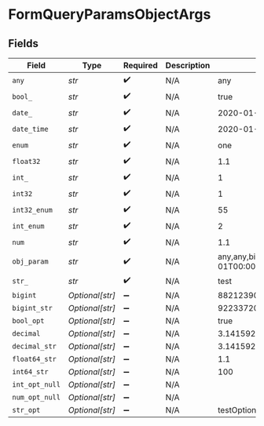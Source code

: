 # FormQueryParamsObjectArgs


## Fields

| Field                                                                                                                                                                                                                                                                                                                               | Type                                                                                                                                                                                                                                                                                                                                | Required                                                                                                                                                                                                                                                                                                                            | Description                                                                                                                                                                                                                                                                                                                         | Example                                                                                                                                                                                                                                                                                                                             |
| ----------------------------------------------------------------------------------------------------------------------------------------------------------------------------------------------------------------------------------------------------------------------------------------------------------------------------------- | ----------------------------------------------------------------------------------------------------------------------------------------------------------------------------------------------------------------------------------------------------------------------------------------------------------------------------------- | ----------------------------------------------------------------------------------------------------------------------------------------------------------------------------------------------------------------------------------------------------------------------------------------------------------------------------------- | ----------------------------------------------------------------------------------------------------------------------------------------------------------------------------------------------------------------------------------------------------------------------------------------------------------------------------------- | ----------------------------------------------------------------------------------------------------------------------------------------------------------------------------------------------------------------------------------------------------------------------------------------------------------------------------------- |
| `any`                                                                                                                                                                                                                                                                                                                               | *str*                                                                                                                                                                                                                                                                                                                               | :heavy_check_mark:                                                                                                                                                                                                                                                                                                                  | N/A                                                                                                                                                                                                                                                                                                                                 | any                                                                                                                                                                                                                                                                                                                                 |
| `bool_`                                                                                                                                                                                                                                                                                                                             | *str*                                                                                                                                                                                                                                                                                                                               | :heavy_check_mark:                                                                                                                                                                                                                                                                                                                  | N/A                                                                                                                                                                                                                                                                                                                                 | true                                                                                                                                                                                                                                                                                                                                |
| `date_`                                                                                                                                                                                                                                                                                                                             | *str*                                                                                                                                                                                                                                                                                                                               | :heavy_check_mark:                                                                                                                                                                                                                                                                                                                  | N/A                                                                                                                                                                                                                                                                                                                                 | 2020-01-01                                                                                                                                                                                                                                                                                                                          |
| `date_time`                                                                                                                                                                                                                                                                                                                         | *str*                                                                                                                                                                                                                                                                                                                               | :heavy_check_mark:                                                                                                                                                                                                                                                                                                                  | N/A                                                                                                                                                                                                                                                                                                                                 | 2020-01-01T00:00:00.001Z                                                                                                                                                                                                                                                                                                            |
| `enum`                                                                                                                                                                                                                                                                                                                              | *str*                                                                                                                                                                                                                                                                                                                               | :heavy_check_mark:                                                                                                                                                                                                                                                                                                                  | N/A                                                                                                                                                                                                                                                                                                                                 | one                                                                                                                                                                                                                                                                                                                                 |
| `float32`                                                                                                                                                                                                                                                                                                                           | *str*                                                                                                                                                                                                                                                                                                                               | :heavy_check_mark:                                                                                                                                                                                                                                                                                                                  | N/A                                                                                                                                                                                                                                                                                                                                 | 1.1                                                                                                                                                                                                                                                                                                                                 |
| `int_`                                                                                                                                                                                                                                                                                                                              | *str*                                                                                                                                                                                                                                                                                                                               | :heavy_check_mark:                                                                                                                                                                                                                                                                                                                  | N/A                                                                                                                                                                                                                                                                                                                                 | 1                                                                                                                                                                                                                                                                                                                                   |
| `int32`                                                                                                                                                                                                                                                                                                                             | *str*                                                                                                                                                                                                                                                                                                                               | :heavy_check_mark:                                                                                                                                                                                                                                                                                                                  | N/A                                                                                                                                                                                                                                                                                                                                 | 1                                                                                                                                                                                                                                                                                                                                   |
| `int32_enum`                                                                                                                                                                                                                                                                                                                        | *str*                                                                                                                                                                                                                                                                                                                               | :heavy_check_mark:                                                                                                                                                                                                                                                                                                                  | N/A                                                                                                                                                                                                                                                                                                                                 | 55                                                                                                                                                                                                                                                                                                                                  |
| `int_enum`                                                                                                                                                                                                                                                                                                                          | *str*                                                                                                                                                                                                                                                                                                                               | :heavy_check_mark:                                                                                                                                                                                                                                                                                                                  | N/A                                                                                                                                                                                                                                                                                                                                 | 2                                                                                                                                                                                                                                                                                                                                   |
| `num`                                                                                                                                                                                                                                                                                                                               | *str*                                                                                                                                                                                                                                                                                                                               | :heavy_check_mark:                                                                                                                                                                                                                                                                                                                  | N/A                                                                                                                                                                                                                                                                                                                                 | 1.1                                                                                                                                                                                                                                                                                                                                 |
| `obj_param`                                                                                                                                                                                                                                                                                                                         | *str*                                                                                                                                                                                                                                                                                                                               | :heavy_check_mark:                                                                                                                                                                                                                                                                                                                  | N/A                                                                                                                                                                                                                                                                                                                                 | any,any,bigint,8821239038968084,bigintStr,9223372036854775808,bool,true,boolOpt,true,date,2020-01-01,dateTime,2020-01-01T00:00:00.001Z,decimal,3.141592653589793,decimalStr,3.14159265358979344719667586,enum,one,float32,1.1,float64Str,1.1,int,1,int32,1,int32Enum,55,int64Str,100,intEnum,2,num,1.1,str,test,strOpt,testOptional |
| `str_`                                                                                                                                                                                                                                                                                                                              | *str*                                                                                                                                                                                                                                                                                                                               | :heavy_check_mark:                                                                                                                                                                                                                                                                                                                  | N/A                                                                                                                                                                                                                                                                                                                                 | test                                                                                                                                                                                                                                                                                                                                |
| `bigint`                                                                                                                                                                                                                                                                                                                            | *Optional[str]*                                                                                                                                                                                                                                                                                                                     | :heavy_minus_sign:                                                                                                                                                                                                                                                                                                                  | N/A                                                                                                                                                                                                                                                                                                                                 | 8821239038968084                                                                                                                                                                                                                                                                                                                    |
| `bigint_str`                                                                                                                                                                                                                                                                                                                        | *Optional[str]*                                                                                                                                                                                                                                                                                                                     | :heavy_minus_sign:                                                                                                                                                                                                                                                                                                                  | N/A                                                                                                                                                                                                                                                                                                                                 | 9223372036854775808                                                                                                                                                                                                                                                                                                                 |
| `bool_opt`                                                                                                                                                                                                                                                                                                                          | *Optional[str]*                                                                                                                                                                                                                                                                                                                     | :heavy_minus_sign:                                                                                                                                                                                                                                                                                                                  | N/A                                                                                                                                                                                                                                                                                                                                 | true                                                                                                                                                                                                                                                                                                                                |
| `decimal`                                                                                                                                                                                                                                                                                                                           | *Optional[str]*                                                                                                                                                                                                                                                                                                                     | :heavy_minus_sign:                                                                                                                                                                                                                                                                                                                  | N/A                                                                                                                                                                                                                                                                                                                                 | 3.141592653589793                                                                                                                                                                                                                                                                                                                   |
| `decimal_str`                                                                                                                                                                                                                                                                                                                       | *Optional[str]*                                                                                                                                                                                                                                                                                                                     | :heavy_minus_sign:                                                                                                                                                                                                                                                                                                                  | N/A                                                                                                                                                                                                                                                                                                                                 | 3.14159265358979344719667586                                                                                                                                                                                                                                                                                                        |
| `float64_str`                                                                                                                                                                                                                                                                                                                       | *Optional[str]*                                                                                                                                                                                                                                                                                                                     | :heavy_minus_sign:                                                                                                                                                                                                                                                                                                                  | N/A                                                                                                                                                                                                                                                                                                                                 | 1.1                                                                                                                                                                                                                                                                                                                                 |
| `int64_str`                                                                                                                                                                                                                                                                                                                         | *Optional[str]*                                                                                                                                                                                                                                                                                                                     | :heavy_minus_sign:                                                                                                                                                                                                                                                                                                                  | N/A                                                                                                                                                                                                                                                                                                                                 | 100                                                                                                                                                                                                                                                                                                                                 |
| `int_opt_null`                                                                                                                                                                                                                                                                                                                      | *Optional[str]*                                                                                                                                                                                                                                                                                                                     | :heavy_minus_sign:                                                                                                                                                                                                                                                                                                                  | N/A                                                                                                                                                                                                                                                                                                                                 |                                                                                                                                                                                                                                                                                                                                     |
| `num_opt_null`                                                                                                                                                                                                                                                                                                                      | *Optional[str]*                                                                                                                                                                                                                                                                                                                     | :heavy_minus_sign:                                                                                                                                                                                                                                                                                                                  | N/A                                                                                                                                                                                                                                                                                                                                 |                                                                                                                                                                                                                                                                                                                                     |
| `str_opt`                                                                                                                                                                                                                                                                                                                           | *Optional[str]*                                                                                                                                                                                                                                                                                                                     | :heavy_minus_sign:                                                                                                                                                                                                                                                                                                                  | N/A                                                                                                                                                                                                                                                                                                                                 | testOptional                                                                                                                                                                                                                                                                                                                        |